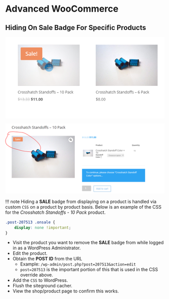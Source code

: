 # Advanced WooCommerce 


## Hiding On Sale Badge For Specific Products

![WooCommerce Shop Page Sale Badge](../images/sale-badge-shop.png)

![WooCommerce Individual Product Sale Badge](../images/single-product-sale-badge.png)

!!! note
 	Hiding a **SALE** badge from displaying on a product is handled via custom `CSS` on a product by product basis. Below is an example of the CSS for the *Crosshatch Standoffs - 10 Pack* product.

```css
.post-207513 .onsale {
	display: none !important;
}
```

* Visit the product you want to remove the **SALE** badge from while logged in as a WordPress Administrator.
* Edit the product.
* Obtain the **POST ID** from the URL 
	* Example: `/wp-admin/post.php?post=207513&action=edit`
	* `post=207513` is the important portion of this that is used in the CSS override above.
* Add the `CSS` to WordPress.
* Flush the siteground cacher.
* View the shop/product page to confirm this works.
